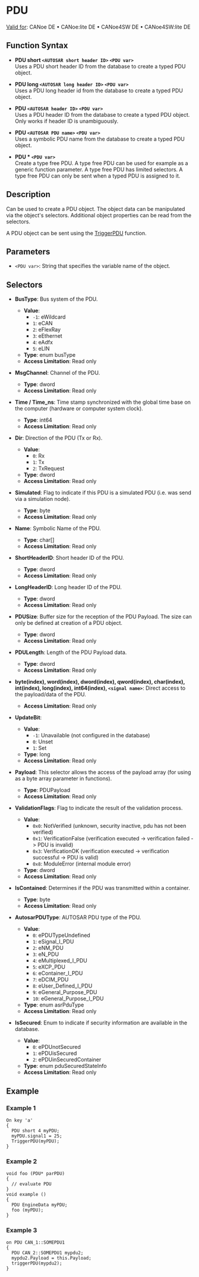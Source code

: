 # PDU

[Valid for](../../../Shared/FeatureAvailability.md): CANoe DE • CANoe:lite DE • CANoe4SW DE • CANoe4SW:lite DE

## Function Syntax

- **PDU short `<AUTOSAR short header ID>` `<PDU var>`**  
  Uses a PDU short header ID from the database to create a typed PDU object.

- **PDU long `<AUTOSAR long header ID>` `<PDU var>`**  
  Uses a PDU long header id from the database to create a typed PDU object.

- **PDU `<AUTOSAR header ID>` `<PDU var>`**  
  Uses a PDU header ID from the database to create a typed PDU object. Only works if header ID is unambiguously.

- **PDU `<AUTOSAR PDU name>` `<PDU var>`**  
  Uses a symbolic PDU name from the database to create a typed PDU object.

- **PDU * `<PDU var>`**  
  Create a type free PDU. A type free PDU can be used for example as a generic function parameter. A type free PDU has limited selectors. A type free PDU can only be sent when a typed PDU is assigned to it.

## Description

Can be used to create a PDU object. The object data can be manipulated via the object's selectors. Additional object properties can be read from the selectors.

A PDU object can be sent using the [TriggerPDU](../Functions/CAPLfunctionTriggerPDU.md) function.

## Parameters

- `<PDU var>`: String that specifies the variable name of the object.

## Selectors

- **BusType**: Bus system of the PDU.  
  - **Value**:  
    - `-1`: eWildcard  
    - `1`: eCAN  
    - `2`: eFlexRay  
    - `3`: eEthernet  
    - `4`: eAdfx  
    - `5`: eLIN  
  - **Type**: enum busType  
  - **Access Limitation**: Read only

- **MsgChannel**: Channel of the PDU.  
  - **Type**: dword  
  - **Access Limitation**: Read only

- **Time / Time_ns**: Time stamp synchronized with the global time base on the computer (hardware or computer system clock).  
  - **Type**: int64  
  - **Access Limitation**: Read only

- **Dir**: Direction of the PDU (Tx or Rx).  
  - **Value**:  
    - `0`: Rx  
    - `1`: Tx  
    - `2`: TxRequest  
  - **Type**: dword  
  - **Access Limitation**: Read only

- **Simulated**: Flag to indicate if this PDU is a simulated PDU (i.e. was send via a simulation node).  
  - **Type**: byte  
  - **Access Limitation**: Read only

- **Name**: Symbolic Name of the PDU.  
  - **Type**: char[]  
  - **Access Limitation**: Read only

- **ShortHeaderID**: Short header ID of the PDU.  
  - **Type**: dword  
  - **Access Limitation**: Read only

- **LongHeaderID**: Long header ID of the PDU.  
  - **Type**: dword  
  - **Access Limitation**: Read only

- **PDUSize**: Buffer size for the reception of the PDU Payload. The size can only be defined at creation of a PDU object.  
  - **Type**: dword  
  - **Access Limitation**: Read only

- **PDULength**: Length of the PDU Payload data.  
  - **Type**: dword  
  - **Access Limitation**: Read only

- **byte(index), word(index), dword(index), qword(index), char(index), int(index), long(index), int64(index), `<signal name>`**: Direct access to the payload/data of the PDU.  
  - **Access Limitation**: Read only

- **UpdateBit**:  
  - **Value**:  
    - `-1`: Unavailable (not configured in the database)  
    - `0`: Unset  
    - `1`: Set  
  - **Type**: long  
  - **Access Limitation**: Read only

- **Payload**: This selector allows the access of the payload array (for using as a byte array parameter in functions).  
  - **Type**: PDUPayload  
  - **Access Limitation**: Read only

- **ValidationFlags**: Flag to indicate the result of the validation process.  
  - **Value**:  
    - `0x0`: NotVerified (unknown, security inactive, pdu has not been verified)  
    - `0x1`: VerificationFalse (verification executed -> verification failed -> PDU is invalid)  
    - `0x3`: VerificationOK (verification executed -> verification successful -> PDU is valid)  
    - `0x8`: ModuleError (internal module error)  
  - **Type**: dword  
  - **Access Limitation**: Read only

- **IsContained**: Determines if the PDU was transmitted within a container.  
  - **Type**: byte  
  - **Access Limitation**: Read only

- **AutosarPDUType**: AUTOSAR PDU type of the PDU.  
  - **Value**:  
    - `0`: ePDUTypeUndefined  
    - `1`: eSignal_I_PDU  
    - `2`: eNM_PDU  
    - `3`: eN_PDU  
    - `4`: eMultiplexed_I_PDU  
    - `5`: eXCP_PDU  
    - `6`: eContainer_I_PDU  
    - `7`: eDCIM_PDU  
    - `8`: eUser_Defined_I_PDU  
    - `9`: eGeneral_Purpose_PDU  
    - `10`: eGeneral_Purpose_I_PDU  
  - **Type**: enum asrPduType  
  - **Access Limitation**: Read only

- **IsSecured**: Enum to indicate if security information are available in the database.  
  - **Value**:  
    - `0`: ePDUnotSecured  
    - `1`: ePDUisSecured  
    - `2`: ePDUinSecuredContainer  
  - **Type**: enum pduSecuredStateInfo  
  - **Access Limitation**: Read only

## Example

### Example 1

```plaintext
On key 'a'
{
  PDU short 4 myPDU;
  myPDU.signal1 = 25;
  TriggerPDU(myPDU);
}
```

### Example 2

```plaintext
void foo (PDU* parPDU)
{
  // evaluate PDU
}
void example ()
{
  PDU EngineData myPDU;
  foo (myPDU);
}
```

### Example 3

```plaintext
on PDU CAN_1::SOMEPDU1
{
  PDU CAN_2::SOMEPDU1 mypdu2;
  mypdu2.Payload = this.Payload;
  triggerPDU(mypdu2);
}
```
